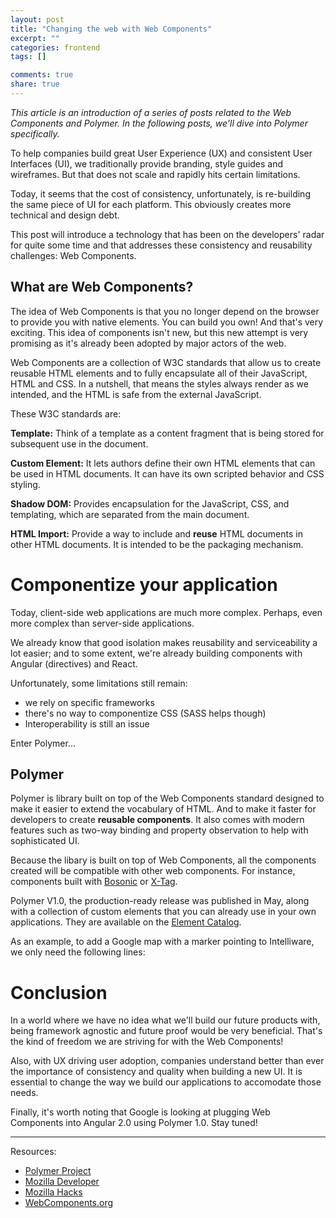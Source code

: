```yaml
---
layout: post
title: "Changing the web with Web Components"
excerpt: ""
categories: frontend
tags: []

comments: true
share: true
---
```



*This article is an introduction of a series of posts related to the Web Components and Polymer. In the following posts, we'll dive into Polymer specifically.*

To help companies build great User Experience (UX) and consistent User Interfaces (UI), we traditionally provide branding, style guides and wireframes. But that does not scale and rapidly hits certain limitations. 

Today, it seems that the cost of consistency, unfortunately, is re-building the same piece of UI for each platform. This obviously creates more technical and design debt.

This post will introduce a technology that has been on the developers' radar for quite some time and that addresses these consistency and reusability challenges: Web Components.

## What are Web Components?

The idea of Web Components is that you no longer depend on the browser to provide you with native elements. You can build you own! And that's very exciting. This idea of components isn't new, but this new attempt is very promising as it's already been adopted by major actors of the web.

Web Components are a collection of W3C standards that allow us to create reusable HTML elements and to fully encapsulate all of their JavaScript, HTML and CSS. In a nutshell, that means the styles always render as we intended, and the HTML is safe from the external JavaScript.

These W3C standards are:

**Template:** Think of a template as a content fragment that is being stored for subsequent use in the document.

**Custom Element:** It lets authors define their own HTML elements that can be used in HTML documents. It can have its own scripted behavior and CSS styling.

**Shadow DOM:** Provides encapsulation for the JavaScript, CSS, and templating, which are separated from the main document.

**HTML Import:** Provide a way to include and **reuse** HTML documents in other HTML documents. It is intended to be the packaging mechanism.


# Componentize your application

Today, client-side web applications are much more complex. Perhaps, even more complex than server-side applications. 

We already know that good isolation makes reusability  and serviceability a lot easier; and to some extent, we're already building components with Angular (directives) and React. 

Unfortunately, some limitations still remain: 

-  we rely on specific frameworks
-  there's no way to componentize CSS (SASS helps though)
-  Interoperability is still an issue

Enter Polymer...

## Polymer

Polymer is library built on top of the Web Components standard designed to make it easier to extend the vocabulary of HTML. And to make it faster for developers  to create **reusable components**. It also comes with modern features such as  two-way binding and property observation to help with sophisticated UI.

Because the libary is built on top of Web Components, all the components created will be compatible with other web components. For instance, components built with [Bosonic](http://bosonic.github.io/) or [X-Tag](http://www.x-tags.org/).

Polymer V1.0, the production-ready release was published in May, along with a collection of custom elements that you can already use in your own applications. They are available on the [Element Catalog](https://elements.polymer-project.org/).

As an example, to add a Google map with a marker pointing to Intelliware, we only need the following lines:

<script src="https://gist.github.com/JLBoor/51cad348d7d83ad4b159.js"></script>

# Conclusion

In a world where we have no idea what we'll build our future products with, being framework agnostic and future proof would be very beneficial. That's the kind of freedom we are striving for with the Web Components!

Also, with UX driving user adoption, companies understand better than ever the importance of consistency and quality when building a new UI. It is essential to change the way we build our applications to accomodate those needs.

Finally, it's worth noting that Google is looking at plugging Web Components into Angular 2.0 using Polymer 1.0. Stay tuned!

---
Resources: 

- [Polymer Project](https://polymer-project.org/)
- [Mozilla Developer](https://developer.mozilla.org/)
- [Mozilla Hacks](https://hacks.mozilla.org)
- [WebComponents.org](http://webcomponents.org/)



	
